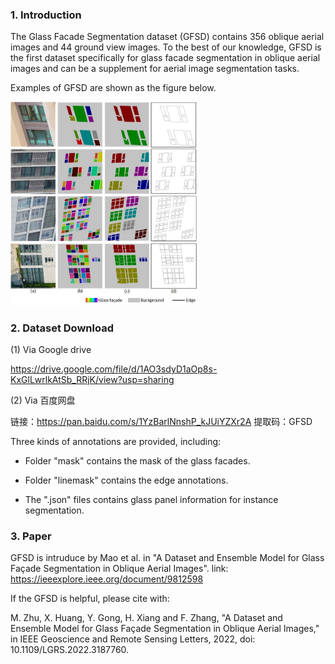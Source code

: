 ### 1. Introduction 
The Glass Facade Segmentation dataset (GFSD) contains 356 oblique aerial images and 44 ground view images. To the best of our knowledge, GFSD is the first dataset specifically for glass facade segmentation in oblique aerial images and can be a supplement for aerial image segmentation tasks.

Examples of GFSD are shown as the figure below.

<img src="https://github.com/zmaomia/Glass-Facade-Segmentation-Dataset-GFSD/blob/main/dataset.jpg" width="300px">

### 2. Dataset Download
(1) Via Google drive

https://drive.google.com/file/d/1AO3sdyD1aOp8s-KxGlLwrlkAtSb_RRjK/view?usp=sharing

(2) Via 百度网盘

链接：https://pan.baidu.com/s/1YzBarlNnshP_kJUiYZXr2A 
提取码：GFSD 

Three kinds of annotations are provided, including:

* Folder "mask" contains the mask of the glass facades.

* Folder "linemask" contains the edge annotations.

* The ".json" files contains glass panel information for instance segmentation. 

### 3. Paper 

GFSD is intruduce by Mao et al. in "A Dataset and Ensemble Model for Glass Façade Segmentation in Oblique Aerial Images".
link: https://ieeexplore.ieee.org/document/9812598

If the GFSD is helpful, please cite with:

M. Zhu, X. Huang, Y. Gong, H. Xiang and F. Zhang, "A Dataset and Ensemble Model for Glass Façade Segmentation in Oblique Aerial Images," in IEEE Geoscience and Remote Sensing Letters, 2022, doi: 10.1109/LGRS.2022.3187760.
